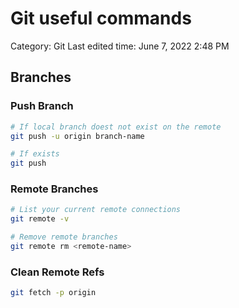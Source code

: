 # Git useful commands

Category: Git
Last edited time: June 7, 2022 2:48 PM

## Branches

### Push Branch

```bash
# If local branch doest not exist on the remote
git push -u origin branch-name

# If exists
git push
```

### Remote Branches

```bash
# List your current remote connections
git remote -v

# Remove remote branches
git remote rm <remote-name>
```

### Clean Remote Refs

```bash
git fetch -p origin
```